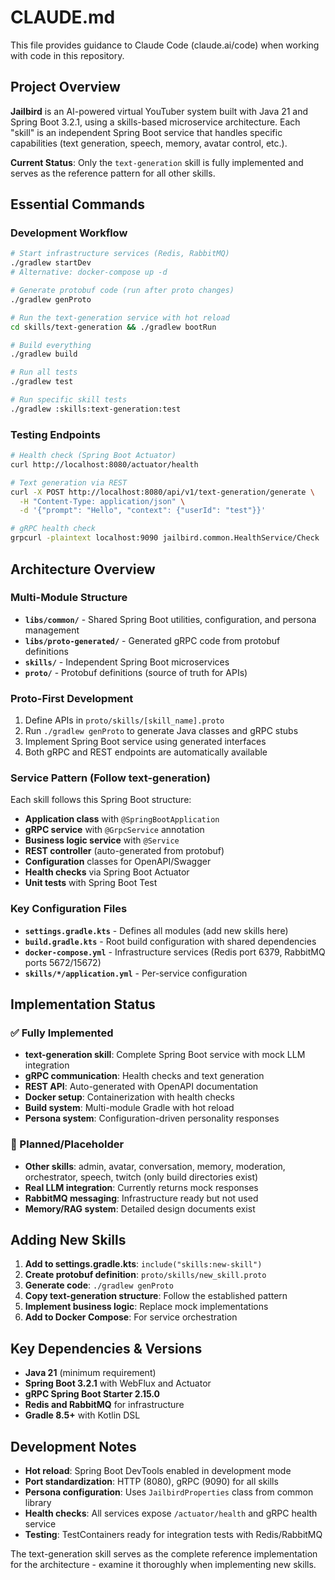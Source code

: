 # CLAUDE.md

This file provides guidance to Claude Code (claude.ai/code) when working with code in this repository.

## Project Overview

**Jailbird** is an AI-powered virtual YouTuber system built with Java 21 and Spring Boot 3.2.1, using a skills-based microservice architecture. Each "skill" is an independent Spring Boot service that handles specific capabilities (text generation, speech, memory, avatar control, etc.).

**Current Status**: Only the `text-generation` skill is fully implemented and serves as the reference pattern for all other skills.

## Essential Commands

### Development Workflow
```bash
# Start infrastructure services (Redis, RabbitMQ)
./gradlew startDev
# Alternative: docker-compose up -d

# Generate protobuf code (run after proto changes)
./gradlew genProto

# Run the text-generation service with hot reload
cd skills/text-generation && ./gradlew bootRun

# Build everything
./gradlew build

# Run all tests
./gradlew test

# Run specific skill tests
./gradlew :skills:text-generation:test
```

### Testing Endpoints
```bash
# Health check (Spring Boot Actuator)
curl http://localhost:8080/actuator/health

# Text generation via REST
curl -X POST http://localhost:8080/api/v1/text-generation/generate \
  -H "Content-Type: application/json" \
  -d '{"prompt": "Hello", "context": {"userId": "test"}}'

# gRPC health check
grpcurl -plaintext localhost:9090 jailbird.common.HealthService/Check
```

## Architecture Overview

### Multi-Module Structure
- **`libs/common/`** - Shared Spring Boot utilities, configuration, and persona management
- **`libs/proto-generated/`** - Generated gRPC code from protobuf definitions
- **`skills/`** - Independent Spring Boot microservices
- **`proto/`** - Protobuf definitions (source of truth for APIs)

### Proto-First Development
1. Define APIs in `proto/skills/[skill_name].proto`
2. Run `./gradlew genProto` to generate Java classes and gRPC stubs
3. Implement Spring Boot service using generated interfaces
4. Both gRPC and REST endpoints are automatically available

### Service Pattern (Follow text-generation)
Each skill follows this Spring Boot structure:
- **Application class** with `@SpringBootApplication`
- **gRPC service** with `@GrpcService` annotation
- **Business logic service** with `@Service`
- **REST controller** (auto-generated from protobuf)
- **Configuration** classes for OpenAPI/Swagger
- **Health checks** via Spring Boot Actuator
- **Unit tests** with Spring Boot Test

### Key Configuration Files
- **`settings.gradle.kts`** - Defines all modules (add new skills here)
- **`build.gradle.kts`** - Root build configuration with shared dependencies
- **`docker-compose.yml`** - Infrastructure services (Redis port 6379, RabbitMQ ports 5672/15672)
- **`skills/*/application.yml`** - Per-service configuration

## Implementation Status

### ✅ Fully Implemented
- **text-generation skill**: Complete Spring Boot service with mock LLM integration
- **gRPC communication**: Health checks and text generation
- **REST API**: Auto-generated with OpenAPI documentation
- **Docker setup**: Containerization with health checks
- **Build system**: Multi-module Gradle with hot reload
- **Persona system**: Configuration-driven personality responses

### 🚧 Planned/Placeholder
- **Other skills**: admin, avatar, conversation, memory, moderation, orchestrator, speech, twitch (only build directories exist)
- **Real LLM integration**: Currently returns mock responses
- **RabbitMQ messaging**: Infrastructure ready but not used
- **Memory/RAG system**: Detailed design documents exist

## Adding New Skills

1. **Add to settings.gradle.kts**: `include("skills:new-skill")`
2. **Create protobuf definition**: `proto/skills/new_skill.proto`
3. **Generate code**: `./gradlew genProto`
4. **Copy text-generation structure**: Follow the established pattern
5. **Implement business logic**: Replace mock implementations
6. **Add to Docker Compose**: For service orchestration

## Key Dependencies & Versions
- **Java 21** (minimum requirement)
- **Spring Boot 3.2.1** with WebFlux and Actuator
- **gRPC Spring Boot Starter 2.15.0**
- **Redis and RabbitMQ** for infrastructure
- **Gradle 8.5+** with Kotlin DSL

## Development Notes

- **Hot reload**: Spring Boot DevTools enabled in development mode
- **Port standardization**: HTTP (8080), gRPC (9090) for all skills
- **Persona configuration**: Uses `JailbirdProperties` class from common library
- **Health checks**: All services expose `/actuator/health` and gRPC health service
- **Testing**: TestContainers ready for integration tests with Redis/RabbitMQ

The text-generation skill serves as the complete reference implementation for the architecture - examine it thoroughly when implementing new skills.